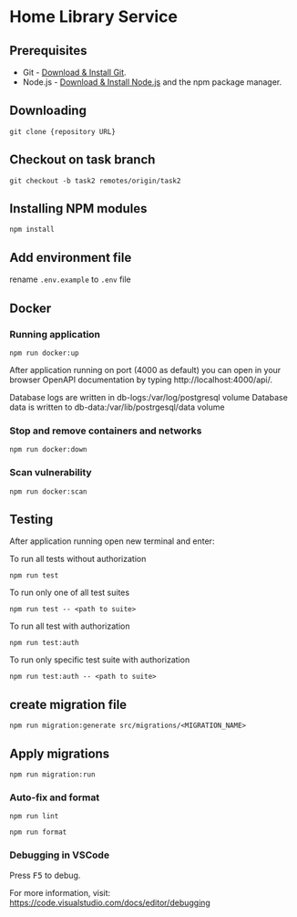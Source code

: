 # Home Library Service

## Prerequisites

- Git - [Download & Install Git](https://git-scm.com/downloads).
- Node.js - [Download & Install Node.js](https://nodejs.org/en/download/) and the npm package manager.

## Downloading

```
git clone {repository URL}
```

## Checkout on task branch
```
git checkout -b task2 remotes/origin/task2
```

## Installing NPM modules

```
npm install
```

## Add environment file
rename `.env.example` to `.env` file

## Docker

### Running application

```
npm run docker:up
```

After application running on port (4000 as default) you can open
in your browser OpenAPI documentation by typing http://localhost:4000/api/.

Database logs are written in db-logs:/var/log/postgresql volume
Database data is written to db-data:/var/lib/postrgesql/data volume


### Stop and remove containers and networks

```
npm run docker:down
```

### Scan vulnerability

```
npm run docker:scan
```

## Testing

After application running open new terminal and enter:

To run all tests without authorization

```
npm run test
```

To run only one of all test suites

```
npm run test -- <path to suite>
```

To run all test with authorization

```
npm run test:auth
```

To run only specific test suite with authorization

```
npm run test:auth -- <path to suite>
```

## create migration file
```
npm run migration:generate src/migrations/<MIGRATION_NAME>
```

## Apply migrations

```
npm run migration:run
```

### Auto-fix and format

```
npm run lint
```

```
npm run format
```

### Debugging in VSCode

Press <kbd>F5</kbd> to debug.

For more information, visit: https://code.visualstudio.com/docs/editor/debugging
